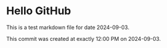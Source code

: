 # Hello GitHub
This is a test markdown file for date 2024-09-03.

This commit was created at exactly 12:00 PM on 2024-09-03.
